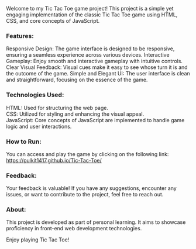 Welcome to my Tic Tac Toe game project! This project is a simple yet engaging implementation of the classic Tic Tac Toe game using HTML, CSS, and core concepts of JavaScript.

### Features:
Responsive Design: The game interface is designed to be responsive, ensuring a seamless experience across various devices.
Interactive Gameplay: Enjoy smooth and interactive gameplay with intuitive controls.
Clear Visual Feedback: Visual cues make it easy to see whose turn it is and the outcome of the game.
Simple and Elegant UI: The user interface is clean and straightforward, focusing on the essence of the game.
### Technologies Used:
HTML: Used for structuring the web page.<br>
CSS: Utilized for styling and enhancing the visual appeal.<br>
JavaScript: Core concepts of JavaScript are implemented to handle game logic and user interactions.
### How to Run:
You can access and play the game by clicking on the following link:
https://pulkit1417.github.io/Tic-Tac-Toe/

### Feedback:
Your feedback is valuable! If you have any suggestions, encounter any issues, or want to contribute to the project, feel free to reach out.

### About:
This project is developed as part of personal learning. It aims to showcase proficiency in front-end web development technologies.

Enjoy playing Tic Tac Toe!
